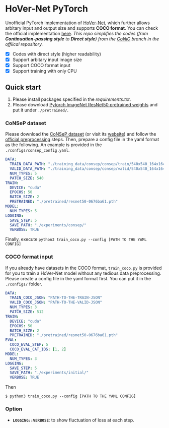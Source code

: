 # HoVer-Net PyTorch
Unofficial PyTorch implementation of [HoVer-Net](https://arxiv.org/abs/1812.06499), which further allows arbitary input and output size and supports **COCO format**. You can check the official implementation [here](https://github.com/vqdang/hover_net). *This repo simplifies the codes (from **Continuation-passing style** to **Direct style**) from the [CoNiC](https://github.com/vqdang/hover_net/tree/conic) branch in the offiical repository.*

- [x] Codes with direct style (higher readability)
- [x] Support arbitary input image size
- [x] Support COCO format input
- [x] Support training with only CPU

## Quick start
1. Please install packages specified in the *requirements.txt*.
2. Please download [Pytorch ImageNet ResNet50  pretrained weights](https://download.pytorch.org/models/resnet50-0676ba61.pth) and put it under `./pretrained/`.

### CoNSeP dataset
Please download the [CoNSeP dataset](https://warwick.ac.uk/fac/cross_fac/tia/data/hovernet/consep.zip) (or visit its [website](https://warwick.ac.uk/fac/cross_fac/tia/data/hovernet/)) and follow the [official preprocessing](https://github.com/vqdang/hover_net/blob/master/extract_patches.py) steps. Then, prepare a config file in the yaml format as the following. An example is provided in the `./configs/consep_config.yaml`.
```yaml
DATA:
  TRAIN_DATA_PATH: "./training_data/consep/consep/train/540x540_164x164/"
  VALID_DATA_PATH: "./training_data/consep/consep/valid/540x540_164x164/"
  NUM_TYPES: 5
  PATCH_SIZE: 540
TRAIN:
  DEVICE: "cuda"
  EPOCHS: 50
  BATCH_SIZE: 2
  PRETRAINED: "./pretrained/resnet50-0676ba61.pth"
MODEL:
  NUM_TYPES: 5
LOGGING:
  SAVE_STEP: 5
  SAVE_PATH: "./experiments/consep/"
  VERBOSE: TRUE
```
Finally, execute `python3 train_coco.py --config [PATH TO THE YAML CONFIG]`
### COCO format input
If you already have datasets in the COCO format, `train_coco.py` is provided for you to train a HoVer-Net model without any tedious data preprocessing.
Please create a config file in the yaml format first. You can put it in the `./configs/` folder.
```yaml
DATA:
  TRAIN_COCO_JSON: "PATH-TO-THE-TRAIN-JSON"
  VALID_COCO_JSON: "PATH-TO-THE-VALID-JSON"
  NUM_TYPES: 3
  PATCH_SIZE: 512
TRAIN:
  DEVICE: "cuda"
  EPOCHS: 50
  BATCH_SIZE: 2
  PRETRAINED: "./pretrained/resnet50-0676ba61.pth"
EVAL:
  COCO_EVAL_STEP: 5
  COCO_EVAL_CAT_IDS: [1, 2]
MODEL:
  NUM_TYPES: 3
LOGGING:
  SAVE_STEP: 5
  SAVE_PATH: "./experiments/initial/"
  VERBOSE: TRUE
```
Then
```script
$ python3 train_coco.py --config [PATH TO THE YAML CONFIG]
```
### Option
- **`LOGGING::VERBOSE`**: to show fluctuation of loss at each step.
